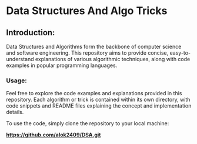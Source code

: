 # Data Structures And Algo Tricks

## Introduction:

Data Structures and Algorithms form the backbone of computer science and software engineering. This repository aims to provide concise, easy-to-understand explanations of various algorithmic techniques, along with code examples in popular programming languages.


### Usage:
Feel free to explore the code examples and explanations provided in this repository. Each algorithm or trick is contained within its own directory, with code snippets and README files explaining the concept and implementation details.

To use the code, simply clone the repository to your local machine:

**https://github.com/alok2409/DSA.git**

